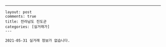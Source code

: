 ---
    layout: post
    comments: true
    title: 전라남도 진도군
    categories: [실거래가]
    ---

    2021-05-31 실거래 정보가 없습니다.

    